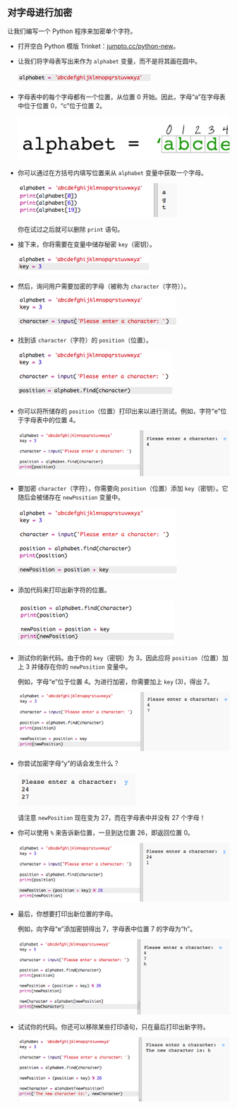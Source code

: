 ## 对字母进行加密

让我们编写一个 Python 程序来加密单个字符。



+ 打开空白 Python 模版 Trinket：<a href="http://jumpto.cc/python-new" target="_blank">jumpto.cc/python-new</a>。

+ 让我们将字母表写出来作为 `alphabet` 变量，而不是将其画在圆中。

	![screenshot](images/messages-alphabet.png)

+ 字母表中的每个字母都有一个位置，从位置 0 开始。因此，字母“a”在字母表中位于位置 0，“c”位于位置 2。

	![screenshot](images/messages-array.png)

+ 你可以通过在方括号内填写位置来从 `alphabet` 变量中获取一个字母。

	![screenshot](images/messages-alphabet-array.png)

	你在试过之后就可以删除 `print` 语句。

+ 接下来，你将需要在变量中储存秘密 `key`（密钥）。

	![screenshot](images/messages-key.png)

+ 然后，询问用户需要加密的字母（被称为 `character`（字符））。

	![screenshot](images/messages-character.png)

+ 找到该 `character`（字符）的 `position`（位置）。

	![screenshot](images/messages-position.png)

+ 你可以将所储存的 `position`（位置）打印出来以进行测试。例如，字符“e”位于字母表中的位置 4。

	![screenshot](images/messages-position-test.png)

+ 要加密 `character`（字符），你需要向 `position`（位置）添加 `key`（密钥）。它随后会被储存在 `newPosition` 变量中。

	![screenshot](images/messages-newposition.png)

+ 添加代码来打印出新字符的位置。 

	![screenshot](images/messages-newposition-print.png)

+ 测试你的新代码。由于你的 `key`（密钥）为 3，因此应将 `position`（位置）加上 3 并储存在你的 `newPosition` 变量中。

	例如，字母“e”位于位置 4。为进行加密，你需要加上 `key` (3)，得出 7。

	![screenshot](images/messages-newposition-test.png)

+ 你尝试加密字母“y”的话会发生什么？

	![screenshot](images/messages-modulus-bug.png)

	请注意 `newPosition` 现在变为 27，而在字母表中并没有 27 个字母！

+ 你可以使用 `%` 来告诉新位置，一旦到达位置 26，即返回位置 0。

	![screenshot](images/messages-modulus.png)

+ 最后，你想要打印出新位置的字母。

	例如，向字母“e”添加密钥得出 7，字母表中位置 7 的字母为“h”。

	![screenshot](images/messages-newcharacter.png)

+ 试试你的代码。你还可以移除某些打印语句，只在最后打印出新字符。

	![screenshot](images/messages-enc-test.png)
